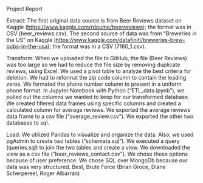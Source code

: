 Project Report

Extract: The first original data source is from Beer Reviews dataset on Kaggle (https://www.kaggle.com/rdoume/beerreviews); the format was in CSV (beer_reviews.csv). The second source of data was from “Breweries in the US” on Kaggle (https://www.kaggle.com/datafiniti/breweries-brew-pubs-in-the-usa); the format was in a CSV (7160_1.csv).  

Transform: When we uploaded the file to GitHub, the file (Beer Reviews) was too large so we had to reduce the file size by removing duplicate reviews, using Excel. We used a pivot table to analyze the best criteria for deletion. We had to reformat the zip code column to contain the leading zeros. We formated the phone number column to present in a uniform phone format.  In Jupyter Notebook with Python (“ETL_data.ipynb”), we pulled out the columns we wanted to keep for our transformed database. We created filtered data frames using specific columns and created a calculated column for average reviews. We exported the average reviews data frame to a csv file (“average_review.csv”). We exported the other two databases to sql. 

Load: We utilized Pandas to visualize and organize the data. Also, we used pgAdmin to create two tables (“schemata.sql”). We executed a query (queries.sql)  to join the two tables and create a view. We downloaded the view as a csv file (“beer_reviews_contact.csv”).  We chose these options because of user preference. We chose SQL over MongoDb because our data was very structured. 
Best, 
Brute Force (Brian Groce, Diane Scherpereel, Roger Albarran)
